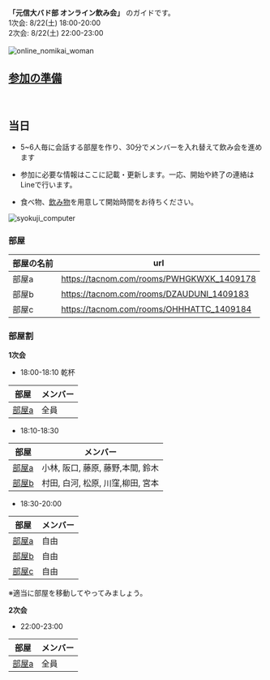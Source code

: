 **「元信大バド部 オンライン飲み会」** のガイドです。 <br>
1次会: 8/22(土) 18:00-20:00 <br>
2次会: 8/22(土) 22:00-23:00 <br>
<br>
![online_nomikai_woman](https://user-images.githubusercontent.com/12508784/88452748-36edde00-ce9c-11ea-820a-3ae08c8d1f19.png)
<br>

## [参加の準備](/junbi.md)
<br>

## 当日

- 5~6人毎に会話する部屋を作り、30分でメンバーを入れ替えて飲み会を進めます<br>

- 参加に必要な情報はここに記載・更新します。一応、開始や終了の連絡はLineで行います。<br>

- 食べ物、[飲み物](https://www.amazon.co.jp/s?k=%E5%A4%A7%E4%BA%94%E9%83%8E&__mk_ja_JP=%E3%82%AB%E3%82%BF%E3%82%AB%E3%83%8A&ref=nb_sb_noss_2)を用意して開始時間をお待ちください。<br>

![syokuji_computer](https://user-images.githubusercontent.com/12508784/88452753-39503800-ce9c-11ea-9dd7-8bdbafeffddb.png)
<br>
### 部屋

|  部屋の名前  |  url  |
| ---- | ---- |
|  部屋a  |  https://tacnom.com/rooms/PWHGKWXK_1409178  |
|  部屋b  |  https://tacnom.com/rooms/DZAUDUNI_1409183  |
|  部屋c  |  https://tacnom.com/rooms/OHHHATTC_1409184  |

### 部屋割

**1次会**
- 18:00-18:10 乾杯

|  部屋  |  メンバー  |
| ---- | ---- |
|  [部屋a](https://tacnom.com/rooms/PWHGKWXK_1409178)  |  全員  |

- 18:10-18:30

|  部屋  |  メンバー  |
| ---- | ---- |
|  [部屋a](https://tacnom.com/rooms/PWHGKWXK_1409178)  |  小林, 阪口, 藤原, 藤野,本間, 鈴木  |
|  [部屋b](https://tacnom.com/rooms/DZAUDUNI_1409183)  |  村田, 白河, 松原, 川窪,柳田, 宮本  |

- 18:30-20:00

|  部屋  |  メンバー  |
| ---- | ---- |
|  [部屋a](https://tacnom.com/rooms/PWHGKWXK_1409178)  |  自由  |
|  [部屋b](https://tacnom.com/rooms/DZAUDUNI_1409183)  |  自由  |
|  [部屋c](https://tacnom.com/rooms/OHHHATTC_1409184)  |  自由  |

※適当に部屋を移動してやってみましょう。


**2次会**
- 22:00-23:00

|  部屋  |  メンバー  |
| ---- | ---- |
|  [部屋a](https://tacnom.com/rooms/PWHGKWXK_1409178)  |  全員  |





